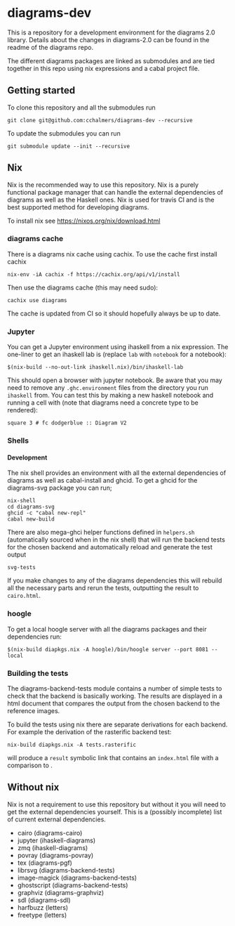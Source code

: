 # diagrams-dev

This is a repository for a development environment for the diagrams 2.0 library. Details about the changes in diagrams-2.0 can be found in the readme of the diagrams repo.

The different diagrams packages are linked as submodules and are tied together in this repo using nix expressions and a cabal project file.

## Getting started

To clone this repository and all the submodules run

```
git clone git@github.com:cchalmers/diagrams-dev --recursive
```

To update the submodules you can run

```
git submodule update --init --recursive
```

## Nix

Nix is the recommended way to use this repository. Nix is a purely functional package manager that can handle the external dependencies of diagrams as well as the Haskell ones. Nix is used for travis CI and is the best supported method for developing diagrams.

To install nix see https://nixos.org/nix/download.html

### diagrams cache

There is a diagrams nix cache using cachix. To use the cache first
install cachix

```
nix-env -iA cachix -f https://cachix.org/api/v1/install
```

Then use the diagrams cache (this may need sudo):

```
cachix use diagrams
```

The cache is updated from CI so it should hopefully always be up to
date.

### Jupyter

You can get a Jupyter environment using ihaskell from a nix expression. The one-liner to get an ihaskell lab is (replace `lab` with `notebook` for a notebook):

```
$(nix-build --no-out-link ihaskell.nix)/bin/ihaskell-lab
```

This should open a browser with jupyter notebook. Be aware that you may need to remove any `.ghc.environment` files from the directory you run `ihaskell` from. You can test this by making a new haskell notebook and running a cell with (note that diagrams need a concrete type to be rendered):

```
square 3 # fc dodgerblue :: Diagram V2
```

### Shells

#### Development

The nix shell provides an environment with all the external dependencies of diagrams as well as cabal-install and ghcid. To get a ghcid for the diagrams-svg package you can run;

```
nix-shell
cd diagrams-svg
ghcid -c "cabal new-repl"
cabal new-build
```

There are also mega-ghci helper functions defined in `helpers.sh` (automatically sourced when in the nix shell) that will run the backend tests for the chosen backend and automatically reload and generate the test output

```
svg-tests
```

If you make changes to any of the diagrams dependencies this will
rebuild all the necessary parts and rerun the tests, outputting the
result to `cairo.html`.

### hoogle

To get a local hoogle server with all the diagrams packages and their
dependencies run:

```
$(nix-build diapkgs.nix -A hoogle)/bin/hoogle server --port 8081 --local
```

### Building the tests

The diagrams-backend-tests module contains a number of simple tests to check that the backend is basically working. The results are displayed in a html document that compares the output from the chosen backend to the reference images.

To build the tests using nix there are separate derivations for each backend. For example the derivation of the rasterific backend test:

```
nix-build diapkgs.nix -A tests.rasterific
```

will produce a `result` symbolic link that contains an `index.html` file with a comparison to .


## Without nix

Nix is not a requirement to use this repository but without it you will need to get the external dependencies yourself. This is a (possibly incomplete) list of current external dependencies.

  - cairo (diagrams-cairo)
  - jupyter (ihaskell-diagrams)
  - zmq (ihaskell-diagrams)
  - povray (diagrams-povray)
  - tex (diagrams-pgf)
  - librsvg (diagrams-backend-tests)
  - image-magick (diagrams-backend-tests)
  - ghostscript (diagrams-backend-tests)
  - graphviz (diagrams-graphviz)
  - sdl (diagrams-sdl)
  - harfbuzz (letters)
  - freetype (letters)
